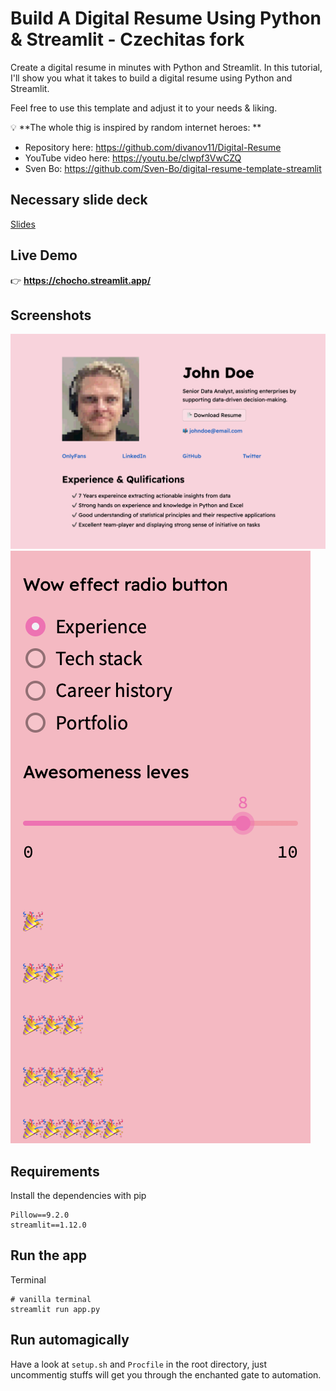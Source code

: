 # Build A Digital Resume Using Python & Streamlit - Czechitas fork

Create a digital resume in minutes with Python and Streamlit. In this tutorial, I'll show you what it takes to build a digital resume using Python and Streamlit.<br>

Feel free to use this template and adjust it to your needs & liking.<br>

💡 **The whole thig is inspired by random internet heroes: ** <br>

- Repository here: https://github.com/divanov11/Digital-Resume
- YouTube video here: https://youtu.be/clwpf3VwCZQ
- Sven Bo: https://github.com/Sven-Bo/digital-resume-template-streamlit

## Necessary slide deck

[Slides](https://docs.google.com/presentation/d/1I2mzfgkjh4b3GsFnZI1gwj7xmO6KIJlwChzHwpFROKE)

## Live Demo

👉 **https://chocho.streamlit.app/**

## Screenshots

![Demo1](./assets/demo1.png?raw=true 'Demo1')
![Demo2](./assets/demo2.png?raw=true 'Demo2')

## Requirements

Install the dependencies with pip

```
Pillow==9.2.0
streamlit==1.12.0
```

## Run the app

Terminal

```
# vanilla terminal
streamlit run app.py
```

## Run automagically

Have a look at `setup.sh` and `Procfile` in the root directory, just uncommentig stuffs will get you through the enchanted gate to automation.
